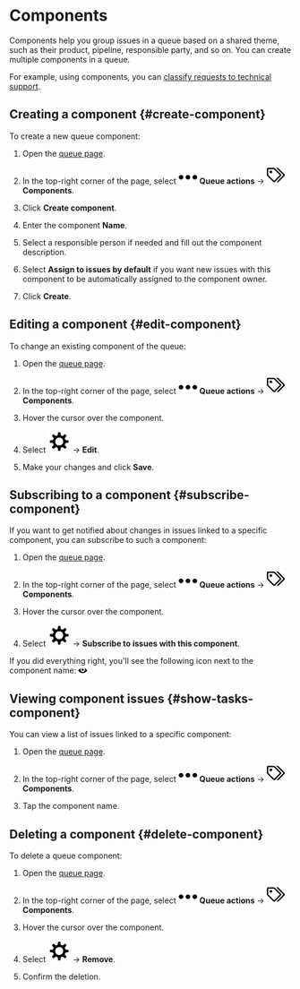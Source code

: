 # Components

Components help you group issues in a queue based on a shared theme, such as their product, pipeline, responsible party, and so on. You can create multiple components in a queue.

For example, using components, you can [classify requests to technical support](../support-process-group.md).

## Creating a component {#create-component}

To create a new queue component:

1. Open the [queue page](../user/queue.md).

1. In the top-right corner of the page, select ![](../../_assets/horizontal-ellipsis.svg) **Queue actions** → ![](../../_assets/tracker/svg/components.svg) **Components**.

1. Click **Create component**.

1. Enter the component **Name**.

1. Select a responsible person if needed and fill out the component description.

1. Select **Assign to issues by default** if you want new issues with this component to be automatically assigned to the component owner.

1. Click **Create**.

## Editing a component {#edit-component}

To change an existing component of the queue:

1. Open the [queue page](../user/queue.md).

1. In the top-right corner of the page, select ![](../../_assets/horizontal-ellipsis.svg) **Queue actions** → ![](../../_assets/tracker/svg/components.svg) **Components**.

1. Hover the cursor over the component.

1. Select ![](../../_assets/tracker/svg/settings-old.svg) → **Edit**.

1. Make your changes and click **Save**.

## Subscribing to a component {#subscribe-component}

If you want to get notified about changes in issues linked to a specific component, you can subscribe to such a component:

1. Open the [queue page](../user/queue.md).

1. In the top-right corner of the page, select ![](../../_assets/horizontal-ellipsis.svg) **Queue actions** → ![](../../_assets/tracker/svg/components.svg) **Components**.

1. Hover the cursor over the component.

1. Select ![](../../_assets/tracker/svg/settings-old.svg) → **Subscribe to issues with this component**.

If you did everything right, you'll see the following icon next to the component name: ![](../../_assets/tracker/subscribtion.png)

## Viewing component issues {#show-tasks-component}

You can view a list of issues linked to a specific component:

1. Open the [queue page](../user/queue.md).

1. In the top-right corner of the page, select ![](../../_assets/horizontal-ellipsis.svg) **Queue actions** → ![](../../_assets/tracker/svg/components.svg) **Components**.

1. Tap the component name.

## Deleting a component {#delete-component}

To delete a queue component:

1. Open the [queue page](../user/queue.md).

1. In the top-right corner of the page, select ![](../../_assets/horizontal-ellipsis.svg) **Queue actions** → ![](../../_assets/tracker/svg/components.svg) **Components**.

1. Hover the cursor over the component.

1. Select ![](../../_assets/tracker/svg/settings-old.svg) → **Remove**.

1. Confirm the deletion.
